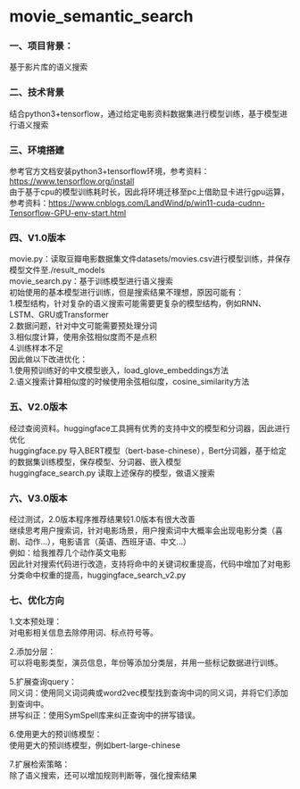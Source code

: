 # movie_semantic_search
### 一、项目背景：
基于影片库的语义搜索

### 二、技术背景
结合python3+tensorflow，通过给定电影资料数据集进行模型训练，基于模型进行语义搜索

### 三、环境搭建
参考官方文档安装python3+tensorflow环境，参考资料：https://www.tensorflow.org/install  
由于基于cpu的模型训练耗时长，因此将环境迁移至pc上借助显卡进行gpu运算，参考资料：https://www.cnblogs.com/LandWind/p/win11-cuda-cudnn-Tensorflow-GPU-env-start.html  

### 四、V1.0版本
movie.py：读取豆瓣电影数据集文件datasets/movies.csv进行模型训练，并保存模型文件至./result_models  
movie_search.py：基于训练模型进行语义搜索  
初始使用的基本模型进行训练，但是搜索结果不理想，原因可能有：  
1.模型结构，针对复杂的语义搜索可能需要更复杂的模型结构，例如RNN、LSTM、GRU或Transformer  
2.数据问题，针对中文可能需要预处理分词  
3.相似度计算，使用余弦相似度而不是点积  
4.训练样本不足  
因此做以下改进优化：  
1.使用预训练好的中文模型嵌入，load_glove_embeddings方法  
2.语义搜索计算相似度的时候使用余弦相似度，cosine_similarity方法  

### 五、V2.0版本
经过查阅资料。huggingface工具拥有优秀的支持中文的模型和分词器，因此进行优化  
huggingface.py 导入BERT模型（bert-base-chinese），Bert分词器，基于给定的数据集训练模型，保存模型、分词器、嵌入模型  
huggingface_search.py 读取上述保存的模型，做语义搜索  

### 六、V3.0版本
经过测试，2.0版本程序推荐结果较1.0版本有很大改善  
继续思考用户搜索词，针对电影场景，用户搜索词中大概率会出现电影分类（喜剧、动作...），电影语言（英语、西班牙语、中文...）  
例如：给我推荐几个动作英文电影  
因此针对搜索代码进行改造，支持将命中的关键词权重提高，代码中增加了对电影分类命中权重的提高，huggingface_search_v2.py

### 七、优化方向
1.文本预处理：  
对电影相关信息去除停用词、标点符号等。  

2.添加分层：  
可以将电影类型，演员信息，年份等添加分类层，并用一些标记数据进行训练。

5.扩展查询query：  
同义词：使用同义词词典或word2vec模型找到查询中词的同义词，并将它们添加到查询中。  
拼写纠正：使用SymSpell库来纠正查询中的拼写错误。  

6.使用更大的预训练模型：  
使用更大的预训练模型，例如bert-large-chinese

7.扩展检索策略：  
除了语义搜索，还可以增加规则判断等，强化搜索结果

